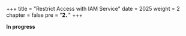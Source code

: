 +++
title = "Restrict Access with IAM Service"
date = 2025
weight = 2
chapter = false
pre = "<b>2. </b>"
+++

**In progress**
